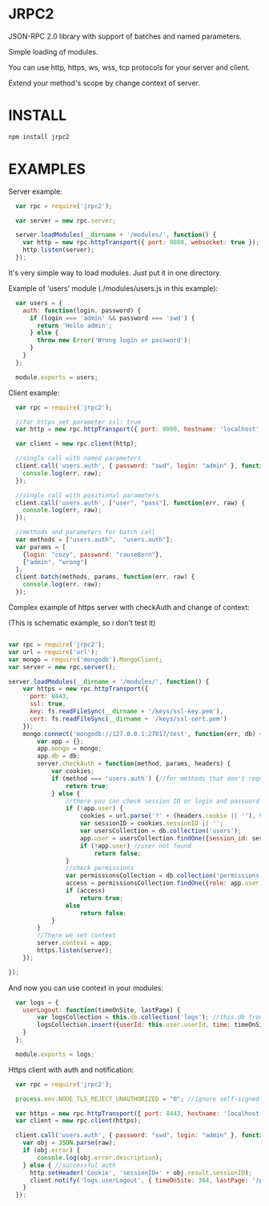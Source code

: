 JRPC2
=====

JSON-RPC 2.0 library with support of batches and named parameters.

Simple loading of modules.

You can use http, https, ws, wss, tcp protocols for your server and client.

Extend your method's scope by change context of server.


INSTALL
=====

```bash
npm install jrpc2
```

EXAMPLES
=====

Server example:

```javascript
  var rpc = require('jrpc2');

  var server = new rpc.server;

  server.loadModules(__dirname + '/modules/', function() {
    var http = new rpc.httpTransport({ port: 8080, websocket: true });
    http.listen(server);
  });
```

It's very simple way to load modules. Just put it in one directory.

Example of 'users' module (./modules/users.js in this example):

```javascript
  var users = {
    auth: function(login, password) {
      if (login === 'admin' && password === 'swd') {
        return 'Hello admin';
      } else {
        throw new Error('Wrong login or password');
      }
    }
  };

  module.exports = users;
```

Client example:

```javascript
  var rpc = require('jrpc2');

  //for https set parameter ssl: true
  var http = new rpc.httpTransport({ port: 8080, hostname: 'localhost' });

  var client = new rpc.client(http);

  //single call with named parameters
  client.call('users.auth', { password: "swd", login: "admin" }, function(err, raw) {
    console.log(err, raw);
  });

  //single call with positional parameters
  client.call('users.auth', ["user", "pass"], function(err, raw) {
    console.log(err, raw);
  });

  //methods and parameters for batch call
  var methods = ["users.auth",  "users.auth"];
  var params = [
    {login: "cozy", password: "causeBorn"},
    ["admin", "wrong"]
  ];
  client.batch(methods, params, function(err, raw) {
    console.log(err, raw);
  });
```


Complex example of https server with checkAuth and change of context:

(This is schematic example, so i don't test it)
```javascript

var rpc = require('jrpc2');
var url = require('url');
var mongo = require('mongodb').MongoClient;
var server = new rpc.server();

server.loadModules(__dirname + '/modules/', function() {
    var https = new rpc.httpTransport({
      port: 8443,
      ssl: true,
      key: fs.readFileSync(__dirname + '/keys/ssl-key.pem'),
      cert: fs.readFileSync(__dirname + '/keys/ssl-cert.pem')
    });
    mongo.connect('mongodb://127.0.0.1:27017/test', function(err, db) {
        var app = {};
        app.mongo = mongo;
        app.db = db;
        server.checkAuth = function(method, params, headers) {
            var cookies;
            if (method === 'users.auth') {//for methods that don't require authorization
                return true;
            } else {
                //there you can check session ID or login and password of basic auth in headers. And check whether the user has access to that method
                if (!app.user) {
                    cookies = url.parse('?' + (headers.cookie || ''), true).query;
                    var sessionID = cookies.sessionID || '';
                    var usersCollection = db.collection('users');
                    app.user = usersCollection.findOne({session_id: sessionID});
                    if (!app.user) //user not found
                        return false;
                }
                //check permissions
                var permissionsCollection = db.collection('permissions');
                access = permissionsCollection.findOne({role: app.user.role, method: method});
                if (access)
                    return true;
                else
                    return false;
            }
        }
        //There we set context
        server.context = app;
        https.listen(server);
    });

});
```

And now you can use context in your modules:

```javascript
  var logs = {
    userLogout: function(timeOnSite, lastPage) {
        var logsCollection = this.db.collection('logs'); //this.db from context of app
        logsCollection.insert({userId: this.user.userId, time: timeOnSite, lastPage: lastPage}, ); //this.user from context of app
    }
  };

  module.exports = logs;
```

Https client with auth and notification:

```javascript
  var rpc = require('jrpc2');

  process.env.NODE_TLS_REJECT_UNAUTHORIZED = "0"; //ignore self-signed sertificate, remove for production

  var https = new rpc.httpTransport({ port: 8443, hostname: 'localhost', ssl: true });
  var client = new rpc.client(https);

  client.call('users.auth', { password: "swd", login: "admin" }, function(err, raw) {
    var obj = JSON.parse(raw);
    if (obj.error) {
        console.log(obj.error.description);
    } else { //successful auth
      http.setHeader('Cookie', 'sessionID=' + obj.result.sessionID);
      client.notify('logs.userLogout', { timeOnSite: 364, lastPage: '/price' });
    }
  });
```